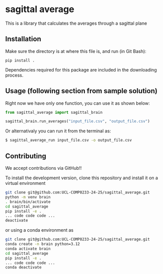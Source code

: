 # sagittal average
This is a library that calculates the averages through a sagittal plane

## Installation
Make sure the directory is at where this file is, and run (in Git Bash):
```
pip install . 
```
Dependencies required for this package are included in the downloading process.

## Usage (following section from sample solution)

Right now we have only one function, you can use it as shown below:


```python
from sagittal_average import sagittal_brain

sagittal_brain.run_averages("input_file.csv", "output_file.csv")
```

Or alternativaly you can run it from the terminal as:

```bash
$ sagittal_average_run input_file.csv -o output_file.csv
```

## Contributing

We accept contributions via GitHub!!

To install the development version, clone this repository and install it on 
a virtual environment

```bash
git clone git@github.com:UCL-COMP0233-24-25/sagittal_average.git
python -m venv brain
. brain/bin/activate
cd sagittal_average
pip install -e .
... code code code ...
deactivate
```

or using a conda environment as

```bash
git clone git@github.com:UCL-COMP0233-24-25/sagittal_average.git
conda create -n brain python=3.12
conda activate brain
cd sagittal_average
pip install -e .
... code code code ...
conda deactivate
```
